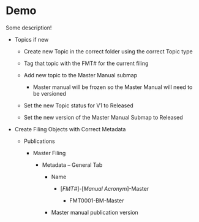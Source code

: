 # Demo

Some description!
-   Topics if new

    -   Create new Topic in the correct folder using the correct Topic
        type

    -   Tag that topic with the FMT# for the current filing

    -   Add new topic to the Master Manual submap

        -   Master manual will be frozen so the Master Manual will need
            to be versioned

    -   Set the new Topic status for V1 to Released

    -   Set the new version of the Master Manual Submap to Released

-   Create Filing Objects with Correct Metadata

    -   Publications

        -   Master Filing

            -   Metadata – General Tab

                -   Name

                    -   \[*FMT#*\]-\[*Manual Acronym*\]-Master

                        -   FMT0001-BM-Master

                -   Master manual publication version

